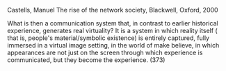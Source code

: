﻿Castells, Manuel The rise of the network society, Blackwell, Oxford, 2000

What is then a communication system that, in contrast to earlier historical experience, generates real virtuality? It is a system in which reality itself ( that is, people's material/symbolic existence) is entirely captured, fully immersed in a virtual image setting, in the world of make believe, in which appearances are not just on the screen through which experience is communicated, but they become the experience. (373)
